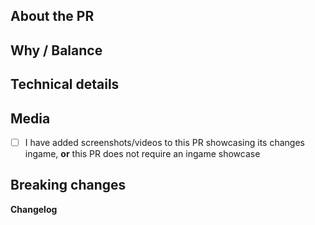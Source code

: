 <!-- Please read these guidelines before opening your PR: https://docs.spacestation14.io/en/getting-started/pr-guideline -->
<!-- The text between the arrows are comments - they will not be visible on your PR. -->

## About the PR
<!-- What did you change in this PR? -->

## Why / Balance
<!-- Why was it changed? Link any discussions or issues here. Please discuss how this would affect game balance. -->

## Technical details
<!-- If this is a code change, summarize at high level how your new code works. This makes it easier to review. -->

## Media
<!-- 
PRs which make ingame changes (adding clothing, items, new features, etc) are required to have media attached that showcase the changes.
Small fixes/refactors are exempt.
Any media may be used in SS14 progress reports, with clear credit given.

If you're unsure whether your PR will require media, ask a maintainer.

Check the box below to confirm that you have in fact seen this (put an X in the brackets, like [X]):
-->

- [ ] I have added screenshots/videos to this PR showcasing its changes ingame, **or** this PR does not require an ingame showcase

## Breaking changes
<!--
List any breaking changes, including namespace, public class/method/field changes, prototype renames; and provide instructions for fixing them. This will be pasted in #codebase-changes.
-->

**Changelog**
<!--
Make players aware of new features and changes that could affect how they play the game by adding a Changelog entry. Please read the Changelog guidelines located at: https://docs.spacestation14.io/en/getting-started/pr-guideline#changelog
-->

<!--
Make sure to take this Changelog template out of the comment block in order for it to show up.  Changelog must has a :cl: symbol, so the bot recognizes the changes and adds them to the game's changelog.
:cl:
- add: Added fun!
- remove: Removed fun!
- tweak: Changed fun!
- fix: Fixed fun!
-->
